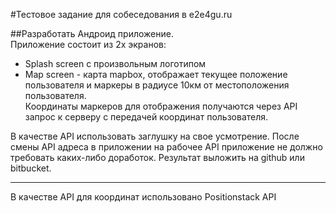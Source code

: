 #Тестовое задание для собеседования в e2e4gu.ru

##Разработать Андроид приложение.  
Приложение состоит из 2х экранов:  
* Splash screen с произвольным логотипом  
* Map screen - карта mapbox, отображает текущее положение пользователя и маркеры в радиусе 10км от местоположения пользователя.  
Координаты маркеров для отображения получаются через API запрос к серверу с передачей координат пользователя.  
  
В качестве API использовать заглушку на свое усмотрение. После смены API адреса в приложении на рабочее API приложение не должно требовать каких-либо доработок.
Результат выложить на github или bitbucket.  

***
В качестве API для координат использовано Positionstack API